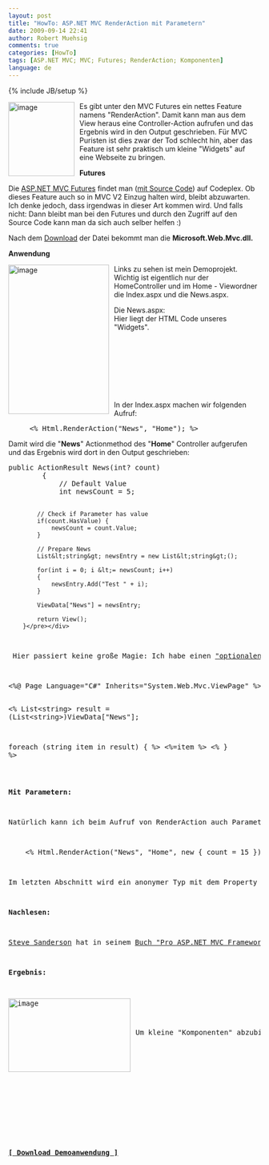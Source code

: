 ```yaml
---
layout: post
title: "HowTo: ASP.NET MVC RenderAction mit Parametern"
date: 2009-09-14 22:41
author: Robert Muehsig
comments: true
categories: [HowTo]
tags: [ASP.NET MVC; MVC; Futures; RenderAction; Komponenten]
language: de
---
```

{% include JB/setup %}
<p><a href="{{BASE_PATH}}/assets/wp-images-de/image816.png"><img style="border-right: 0px; border-top: 0px; margin: 0px 10px 0px 0px; border-left: 0px; border-bottom: 0px" height="148" alt="image" src="{{BASE_PATH}}/assets/wp-images-de/image_thumb.png" width="132" align="left" border="0"></a>Es gibt unter den MVC Futures ein nettes Feature namens "RenderAction". Damit kann man aus dem View heraus eine Controller-Action aufrufen und das Ergebnis wird in den Output geschrieben. Für MVC Puristen ist dies zwar der Tod schlecht hin, aber das Feature ist sehr praktisch um kleine "Widgets" auf eine Webseite zu bringen.</p><p><strong>Futures</strong></p> <p>Die <a href="http://aspnet.codeplex.com/Release/ProjectReleases.aspx?ReleaseId=24471#DownloadId=61773">ASP.NET MVC Futures</a> findet man (<a href="http://aspnet.codeplex.com/Release/ProjectReleases.aspx?ReleaseId=24471">mit Source Code</a>) auf Codeplex. Ob dieses Feature auch so in MVC V2 Einzug halten wird, bleibt abzuwarten. Ich denke jedoch, dass irgendwas in dieser Art kommen wird. Und falls nicht: Dann bleibt man bei den Futures und durch den Zugriff auf den Source Code kann man da sich auch selber helfen :)</p> <p>Nach dem <a href="http://aspnet.codeplex.com/Release/ProjectReleases.aspx?ReleaseId=24471#DownloadId=61773">Download</a> der Datei bekommt man die <strong>Microsoft.Web.Mvc.dll.</strong></p> <p><strong>Anwendung</strong></p> <p><a href="{{BASE_PATH}}/assets/wp-images-de/image817.png"><img style="border-right: 0px; border-top: 0px; margin: 0px 10px 0px 0px; border-left: 0px; border-bottom: 0px" height="298" alt="image" src="{{BASE_PATH}}/assets/wp-images-de/image_thumb1.png" width="201" align="left" border="0"></a> Links zu sehen ist mein Demoprojekt. Wichtig ist eigentlich nur der HomeController und im Home - Viewordner die Index.aspx und die News.aspx.</p> <p>Die News.aspx:<br>Hier liegt der HTML Code unseres "Widgets".</p> <p>&nbsp;</p> <p>&nbsp;</p> <p>&nbsp;</p> <p>&nbsp;</p> <p>In der Index.aspx machen wir folgenden Aufruf:</p> <div class="wlWriterSmartContent" id="scid:812469c5-0cb0-4c63-8c15-c81123a09de7:8a4d47b2-14e7-491e-8b4a-50bc28166030" style="padding-right: 0px; display: inline; padding-left: 0px; float: none; padding-bottom: 0px; margin: 0px; padding-top: 0px"><pre name="code" class="c#">     &lt;% Html.RenderAction("News", "Home"); %&gt;</pre></div>
<p>Damit wird die "<strong>News</strong>" Actionmethod des "<strong>Home</strong>" Controller aufgerufen und das Ergebnis wird dort in den Output geschrieben:</p>
<div class="wlWriterSmartContent" id="scid:812469c5-0cb0-4c63-8c15-c81123a09de7:d9dc17ef-20f8-404a-a8d5-86f5064dc13e" style="padding-right: 0px; display: inline; padding-left: 0px; float: none; padding-bottom: 0px; margin: 0px; padding-top: 0px"><pre name="code" class="c#">public ActionResult News(int? count)
        {
            // Default Value
            int newsCount = 5;

            // Check if Parameter has value
            if(count.HasValue) {
                newsCount = count.Value;
            }

            // Prepare News
            List&lt;string&gt; newsEntry = new List&lt;string&gt;();

            for(int i = 0; i &lt;= newsCount; i++)
            {
                newsEntry.Add("Test " + i);
            }

            ViewData["News"] = newsEntry;

            return View();
        }</pre></div>
<p> Hier passiert keine große Magie: Ich habe einen <a href="http://msdn.microsoft.com/en-us/library/1t3y8s4s(VS.80).aspx">"optionalen"/nullable Parameter</a>. Wenn dieser nicht gesetzt ist, dann füge ich einfach 5 strings in mein ViewData["News"] und render nun die "News.aspx":</p>
<div class="wlWriterSmartContent" id="scid:812469c5-0cb0-4c63-8c15-c81123a09de7:dae28b6e-7360-4b97-ac9d-ca29a5c3ad46" style="padding-right: 0px; display: inline; padding-left: 0px; float: none; padding-bottom: 0px; margin: 0px; padding-top: 0px"><pre name="code" class="c#">&lt;%@ Page Language="C#" Inherits="System.Web.Mvc.ViewPage" %&gt;

&lt;%
  List&lt;string&gt; result = (List&lt;string&gt;)ViewData["News"];
      
  foreach (string item in result)
  { %&gt;
    &lt;%=item %&gt;
&lt;% } %&gt;
</pre></div>
<p><strong>Mit Parametern:</strong></p>
<p>Natürlich kann ich beim Aufruf von RenderAction auch Parameter mitgeben:</p>
<div class="wlWriterSmartContent" id="scid:812469c5-0cb0-4c63-8c15-c81123a09de7:df60636b-6379-491e-9c8b-382c200a72a9" style="padding-right: 0px; display: inline; padding-left: 0px; float: none; padding-bottom: 0px; margin: 0px; padding-top: 0px"><pre name="code" class="c#">    &lt;% Html.RenderAction("News", "Home", new { count = 15 }); %&gt;</pre></div>
<p>Im letzten Abschnitt wird ein anonymer Typ mit dem Property "count" übergeben. Dies wird direkt auf den "count" Parameter gemappt.</p>
<p><strong>Nachlesen:</strong></p>
<p><a href="http://blog.codeville.net/">Steve Sanderson</a> hat in seinem <a href="http://books.google.de/books?id=tD3FfFcnJxYC&amp;pg=PT366&amp;lpg=PT366&amp;dq=asp.net+mvc+renderaction+paramter&amp;source=bl&amp;ots=IQeHzrzK-t&amp;sig=s8wKfU90MGOAdptLtJ6y-O4WbpI&amp;hl=de&amp;ei=UKmuSr_IJc2ssgbX2qH2Bw&amp;sa=X&amp;oi=book_result&amp;ct=result&amp;resnum=5#v=onepage&amp;q=&amp;f=false">Buch "Pro ASP.NET MVC Framework" den Mechanismus</a> sehr gut beschrieben.</p>
<p><strong>Ergebnis:</strong></p>
<p><a href="{{BASE_PATH}}/assets/wp-images-de/image818.png"><img style="border-right: 0px; border-top: 0px; margin: 0px 10px 0px 0px; border-left: 0px; border-bottom: 0px" height="147" alt="image" src="{{BASE_PATH}}/assets/wp-images-de/image_thumb2.png" width="244" align="left" border="0"></a> </p>
<p>Um kleine "Komponenten" abzubilden finde ich dieses Werkzeug ideal. </p>
<p>&nbsp;</p>
<p>&nbsp;</p>
<p>&nbsp;</p>
<p><strong><a href="{{BASE_PATH}}/assets/files/democode/mvcrenderwithparameters/mvcrenderwithparameters.zip">[ Download Demoanwendung ]</a></strong></p>
